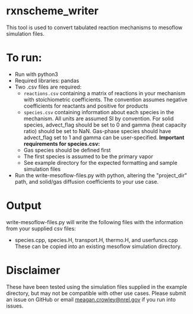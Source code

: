 # rxnscheme_writer

This tool is used to convert tabulated reaction mechanisms to mesoflow simulation files.

# To run:
- Run with python3
- Required libraries: pandas
- Two .csv files are required:
    - `reactions.csv` containing a matrix of reactions in your mechanism with stoichiometric coefficients. The convention assumes negative coefficients for reactants and positive for products
    - `species.csv` containing information about each species in the mechanism. All units are assumed SI by convention. For solid species, advect_flag should be set to 0 and gamma (heat capacity ratio) should be set to NaN. Gas-phase species should have advect_flag set to 1 and gamma can be user-specified.
    **Important requirements for species.csv:**
    - Gas species should be defined first
    - The first species is assumed to be the primary vapor
    - See example directory for the expected formatting and sample simulation files
- Run the write-mesoflow-files.py with python, altering the "project_dir" path, and solid/gas diffusion coefficients to your use case.

# Output
write-mesoflow-files.py will write the following files with the information from your supplied csv files:
  - species.cpp, species.H, transport.H, thermo.H, and userfuncs.cpp
 These can be copied into an existing mesoflow simulation directory.

# Disclaimer
These have been tested using the simulation files supplied in the example directory, but may not be compatible with other use cases. Please submit an issue on GitHub or email meagan.crowley@nrel.gov if you run into issues.
